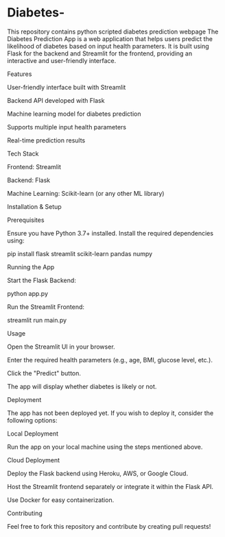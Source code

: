 # Diabetes-
This repository contains python scripted diabetes prediction webpage
The Diabetes Prediction App is a web application that helps users predict the likelihood of diabetes based on input health parameters. It is built using Flask for the backend and Streamlit for the frontend, providing an interactive and user-friendly interface.

Features

User-friendly interface built with Streamlit

Backend API developed with Flask

Machine learning model for diabetes prediction

Supports multiple input health parameters

Real-time prediction results

Tech Stack

Frontend: Streamlit

Backend: Flask

Machine Learning: Scikit-learn (or any other ML library)

Installation & Setup

Prerequisites

Ensure you have Python 3.7+ installed. Install the required dependencies using:

pip install flask streamlit scikit-learn pandas numpy

Running the App

Start the Flask Backend:

python app.py

Run the Streamlit Frontend:

streamlit run main.py

Usage

Open the Streamlit UI in your browser.

Enter the required health parameters (e.g., age, BMI, glucose level, etc.).

Click the "Predict" button.

The app will display whether diabetes is likely or not.

Deployment

The app has not been deployed yet. If you wish to deploy it, consider the following options:

Local Deployment

Run the app on your local machine using the steps mentioned above.

Cloud Deployment

Deploy the Flask backend using Heroku, AWS, or Google Cloud.

Host the Streamlit frontend separately or integrate it within the Flask API.

Use Docker for easy containerization.

Contributing

Feel free to fork this repository and contribute by creating pull requests!


